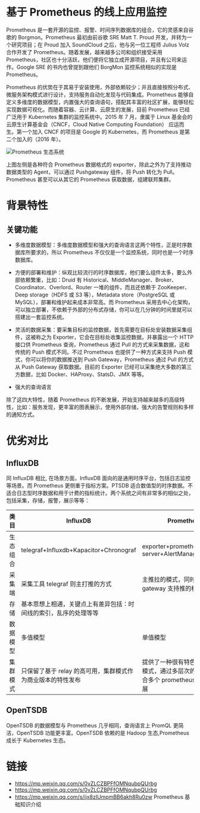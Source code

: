 # 基于 Prometheus 的线上应用监控

Prometheus 是一套开源的监控、报警、时间序列数据库的组合，它的灵感来自谷歌的 Borgmon。Prometheus 最初由前谷歌 SRE Matt T. Proud 开发，并转为一个研究项目；在 Proud 加入 SoundCloud 之后，他与另一位工程师 Julius Volz 合作开发了 Prometheus。随着发展，越来越多公司和组织接受采用 Prometheus，社区也十分活跃，他们便将它独立成开源项目，并且有公司来运作。Google SRE 的书内也曾提到跟他们 BorgMon 监控系统相似的实现是 Prometheus。

Prometheus 的优势在于其易于安装使用，外部依赖较少；并且直接按照分布式、微服务架构模式进行设计，支持服务自动化发现与代码集成。Prometheus 能够自定义多维度的数据模型，内置强大的查询语句，搭配其丰富的社区扩展，能够轻松实现数据可视化。而随着容器、云计算、云原生的发展，目前 Prometheus 已经广泛用于 Kubernetes 集群的监控系统中。2015 年 7 月，隶属于 Linux 基金会的 云原生计算基金会（CNCF，Cloud Native Computing Foundation） 应运而生。第一个加入 CNCF 的项目是 Google 的 Kubernetes，而 Prometheus 是第二个加入的（2016 年）。

![Prometheus 生态系统](https://i.postimg.cc/g0SDCRhK/image.png)

上图左侧是各种符合 Prometheus 数据格式的 exporter，除此之外为了支持推动数据类型的 Agent，可以通过 Pushgateway 组件，将 Push 转化为 Pull。Prometheus 甚至可以从其它的 Prometheus 获取数据，组建联邦集群。

# 背景特性

## 关键功能

- 多维度数据模型：多维度数据模型和强大的查询语言这两个特性，正是时序数据库所要求的，所以 Prometheus 不仅仅是一个监控系统，同时也是一个时序数据库。

- 方便的部署和维护：纵观比较流行的时序数据库，他们要么组件太多，要么外部依赖繁重，比如：Druid 有 Historical、MiddleManager、Broker、Coordinator、Overlord、Router 一堆的组件，而且还依赖于 ZooKeeper、Deep storage（HDFS 或 S3 等），Metadata store（PostgreSQL 或 MySQL），部署和维护起来成本非常高。而 Prometheus 采用去中心化架构，可以独立部署，不依赖于外部的分布式存储，你可以在几分钟的时间里就可以搭建出一套监控系统。

- 灵活的数据采集：要采集目标的监控数据，首先需要在目标处安装数据采集组件，这被称之为 Exporter，它会在目标处收集监控数据，并暴露出一个 HTTP 接口供 Prometheus 查询，Prometheus 通过 Pull 的方式来采集数据，这和传统的 Push 模式不同。不过 Prometheus 也提供了一种方式来支持 Push 模式，你可以将你的数据推送到 Push Gateway，Prometheus 通过 Pull 的方式从 Push Gateway 获取数据。目前的 Exporter 已经可以采集绝大多数的第三方数据，比如 Docker、HAProxy、StatsD、JMX 等等。

- 强大的查询语言

除了这四大特性，随着 Prometheus 的不断发展，开始支持越来越多的高级特性，比如：服务发现，更丰富的图表展示，使用外部存储，强大的告警规则和多样的通知方式。

# 优劣对比

## InfluxDB

同 InfluxDB 相比, 在场景方面，InfluxDB 面向的是通用时序平台，包括日志监控等场景。而 Prometheus 更侧重于指标方案。PTSDB 适合数值型的时序数据。不适合日志型时序数据和用于计费的指标统计。两个系统之间有非常多的相似之处，包括采集，存储，报警，展示等等：

| 类目     | InfluxDB                                                         | Prometheus                                                                               |
| -------- | ---------------------------------------------------------------- | ---------------------------------------------------------------------------------------- |
| 生态组合 | telegraf+Influxdb+Kapacitor+Chronograf                           | exporter+prometheus server+AlertManager+Grafana                                          |
| 采集端   | 采集工具 telegraf 则主打推的方式                                 | 主推拉的模式，同时通过 push gateway 支持推的模式                                         |
| 存储     | 基本思想上相通，关键点上有差异包括：时间线的索引，乱序的处理等等 |
| 数据模型 | 多值模型                                                         | 单值模型                                                                                 |
| 集群模式 | 只保留了基于 relay 的高可用，集群模式作为商业版本的特性发布      | 提供了一种很有特色的 cluster 模式，通过多层次的 proxy 来聚合多个 prometheus 节点实现扩展 |

## OpenTSDB

OpenTSDB 的数据模型与 Prometheus 几乎相同，查询语言上 PromQL 更简洁，OpenTSDB 功能更丰富。OpenTSDB 依赖的是 Hadoop 生态,Prometheus 成长于 Kubernetes 生态。

# 链接

- https://mp.weixin.qq.com/s/0vZLCZBPFfOMNqubpQUrbg
- https://mp.weixin.qq.com/s/0vZLCZBPFfOMNqubpQUrbg
- https://mp.weixin.qq.com/s/ijx8zIUmpmBB6akh8Ru0zw Prometheus 基础知识介绍

